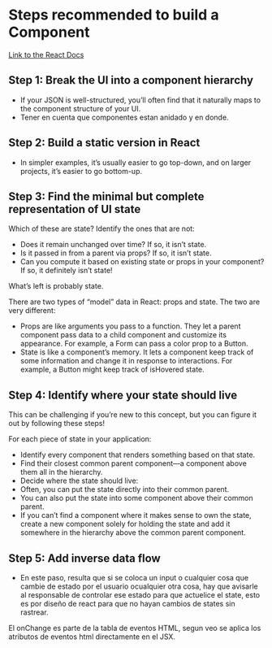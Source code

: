 # Steps recommended to build a Component

[Link to the React Docs](https://react.dev/learn/thinking-in-react)

## Step 1: Break the UI into a component hierarchy

- If your JSON is well-structured, you’ll often find that it naturally maps to the component structure of your UI.
- Tener en cuenta que componentes estan anidado y en donde.

## Step 2: Build a static version in React

- In simpler examples, it’s usually easier to go top-down, and on larger projects, it’s easier to go bottom-up.

## Step 3: Find the minimal but complete representation of UI state

Which of these are state? Identify the ones that are not:

- Does it remain unchanged over time? If so, it isn’t state.
- Is it passed in from a parent via props? If so, it isn’t state.
- Can you compute it based on existing state or props in your component? If so, it definitely isn’t state!

What’s left is probably state.

There are two types of “model” data in React: props and state. The two are very different:

- Props are like arguments you pass to a function. They let a parent component pass data to a child component and customize its appearance. For example, a Form can pass a color prop to a Button.
- State is like a component’s memory. It lets a component keep track of some information and change it in response to interactions. For example, a Button might keep track of isHovered state.

## Step 4: Identify where your state should live

This can be challenging if you’re new to this concept, but you can figure it out by following these steps!

For each piece of state in your application:

- Identify every component that renders something based on that state.
- Find their closest common parent component—a component above them all in the hierarchy.
- Decide where the state should live:
- Often, you can put the state directly into their common parent.
- You can also put the state into some component above their common parent.
- If you can’t find a component where it makes sense to own the state, create a new component solely for holding the state and add it somewhere in the hierarchy above the common parent component.

## Step 5: Add inverse data flow

- En este paso, resulta que si se coloca un input o cualquier cosa que cambie de estado por el usuario ocualquier otra cosa, hay que avisarle al responsable de controlar ese estado para que actuelice el state, esto es por diseño de react para que no hayan cambios de states sin rastrear.

El onChange es parte de la tabla de eventos HTML, segun veo se aplica los atributos de eventos html directamente en el JSX.
